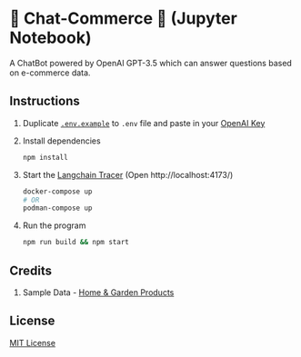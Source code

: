 # 💬 Chat-Commerce 🛒 (Jupyter Notebook)

A ChatBot powered by OpenAI GPT-3.5 which can answer questions based on e-commerce data.

## Instructions

1. Duplicate [`.env.example`](./.env.example) to `.env` file and paste in your [OpenAI Key](https://platform.openai.com/account/api-keys)

2. Install dependencies

   ```sh
   npm install
   ```

3. Start the [Langchain Tracer](https://langchain.readthedocs.io/en/latest/tracing.html) (Open http://localhost:4173/)

   ```sh
   docker-compose up
   # OR
   podman-compose up
   ```

4. Run the program
   ```sh
   npm run build && npm start
   ```

## Credits

1. Sample Data - [Home & Garden Products](https://github.com/shopifypartners/product-csvs/blob/master/home-and-garden.csv)

## License

[MIT License](./LICENSE)
